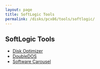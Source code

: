 ```yaml
---
layout: page
title: SoftLogic Tools
permalink: /disks/pcx86/tools/softlogic/
---
```


SoftLogic Tools
---------------

* [Disk Optimizer](optimizer/)
* [DoubleDOS](doubledos/)
* [Software Carousel](carousel/)
